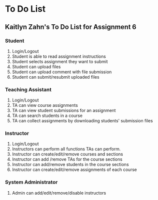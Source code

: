 # To Do List

## Kaitlyn Zahn's To Do List for Assignment 6

### Student 
1. Login/Logout
2. Student is able to read assignment instructions
3. Student selects assignment they want to submit
4. Student can upload files
5. Student can upload comment with file submission
6. Student can submit/resubmit uploaded files

### Teaching Assistant
1. Login/Logout
2. TA can view course assignments
3. TA can view student submissions for an assignment
4. TA can search students in a course
5. TA can collect assignments by downloading students' submission files

### Instructor
1. Login/Logout
2. Instructors can perform all functions TAs can perform.
3. Instructor can create/edit/remove courses and sections
4. Instructor can add /remove TAs for the course sections
5. Instructor can add/remove students in the course sections
6. Instructor can create/edit/remove assignments of each course

### System Administrator
1. Admin can add/edit/remove/disable instructors
